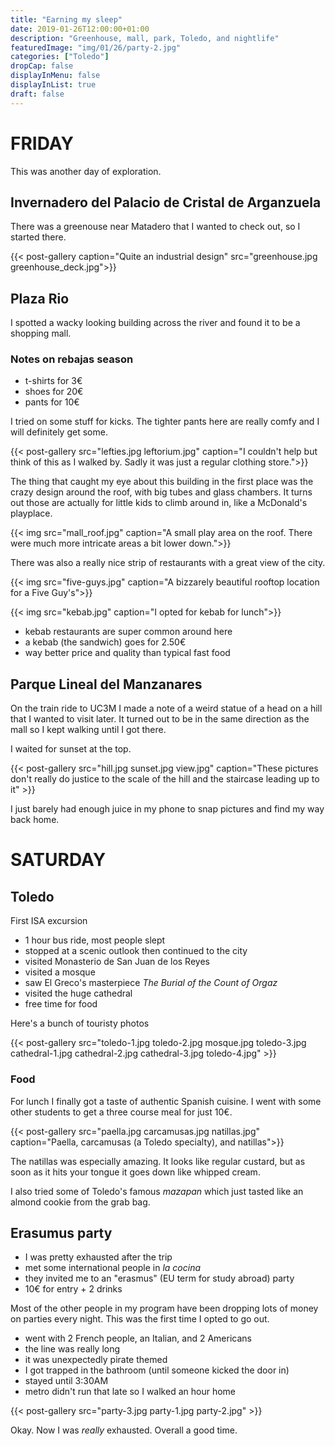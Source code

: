 ```yaml
---
title: "Earning my sleep"
date: 2019-01-26T12:00:00+01:00
description: "Greenhouse, mall, park, Toledo, and nightlife"
featuredImage: "img/01/26/party-2.jpg"
categories: ["Toledo"]
dropCap: false
displayInMenu: false
displayInList: true
draft: false
---
```


# FRIDAY

This was another day of exploration.

## Invernadero del Palacio de Cristal de Arganzuela

There was a greenouse near Matadero that I wanted to check out, so I started there.

{{< post-gallery caption="Quite an industrial design" src="greenhouse.jpg greenhouse_deck.jpg">}}


## Plaza Rio

I spotted a wacky looking building across the river and found it to be a shopping mall.

### Notes on rebajas season

* t-shirts for 3€
* shoes for 20€
* pants for 10€

I tried on some stuff for kicks. The tighter pants here are really comfy and I will definitely get some.

{{< post-gallery  src="lefties.jpg leftorium.jpg" caption="I couldn't help but think of this as I walked by. Sadly it was just a regular clothing store.">}}

The thing that caught my eye about this building in the first place was the crazy design around the roof, with big tubes and glass chambers. It turns out those are actually for little kids to climb around in, like a McDonald's playplace.

{{< img src="mall_roof.jpg" caption="A small play area on the roof. There were much more intricate areas a bit lower down.">}}

There was also a really nice strip of restaurants with a great view of the city.

{{< img src="five-guys.jpg" caption="A bizzarely beautiful rooftop location for a Five Guy's">}}

{{< img src="kebab.jpg" caption="I opted for kebab for lunch">}}

* kebab restaurants are super common around here
* a kebab (the sandwich) goes for 2.50€
* way better price and quality than typical fast food

## Parque Lineal del Manzanares

On the train ride to UC3M I made a note of a weird statue of a head on a hill that I wanted to visit later. It turned out to be in the same direction as the mall so I kept walking until I got there.

I waited for sunset at the top.

{{< post-gallery src="hill.jpg sunset.jpg view.jpg" caption="These pictures don't really do justice to the scale of the hill and the staircase leading up to it" >}}

I just barely had enough juice in my phone to snap pictures and find my way back home.

# SATURDAY

## Toledo

First ISA excursion

* 1 hour bus ride, most people slept
* stopped at a scenic outlook then continued to the city
* visited Monasterio de San Juan de los Reyes
* visited a mosque
* saw El Greco's masterpiece *The Burial of the Count of Orgaz*
* visited the huge cathedral
* free time for food

Here's a bunch of touristy photos

{{< post-gallery src="toledo-1.jpg toledo-2.jpg mosque.jpg toledo-3.jpg cathedral-1.jpg cathedral-2.jpg cathedral-3.jpg toledo-4.jpg" >}}

### Food

For lunch I finally got a taste of authentic Spanish cuisine. I went with some other students to get a three course meal for just 10€.


{{< post-gallery src="paella.jpg carcamusas.jpg natillas.jpg" caption="Paella, carcamusas (a Toledo specialty), and natillas">}}

The natillas was especially amazing. It looks like regular custard, but as soon as it hits your tongue it goes down like whipped cream.

I also tried some of Toledo's famous *mazapan* which just tasted like an almond cookie from the grab bag.

## Erasumus party

* I was pretty exhausted after the trip
* met some international people in *la cocina*
* they invited me to an "erasmus" (EU term for study abroad) party
* 10€ for entry + 2 drinks

Most of the other people in my program have been dropping lots of money on parties every night. This was the first time I opted to go out.

* went with 2 French people, an Italian, and 2 Americans
* the line was really long
* it was unexpectedly pirate themed
* I got trapped in the bathroom (until someone kicked the door in)
* stayed until 3:30AM
* metro didn't run that late so I walked an hour home

{{< post-gallery src="party-3.jpg party-1.jpg party-2.jpg" >}}

Okay. Now I was *really* exhausted. Overall a good time.

